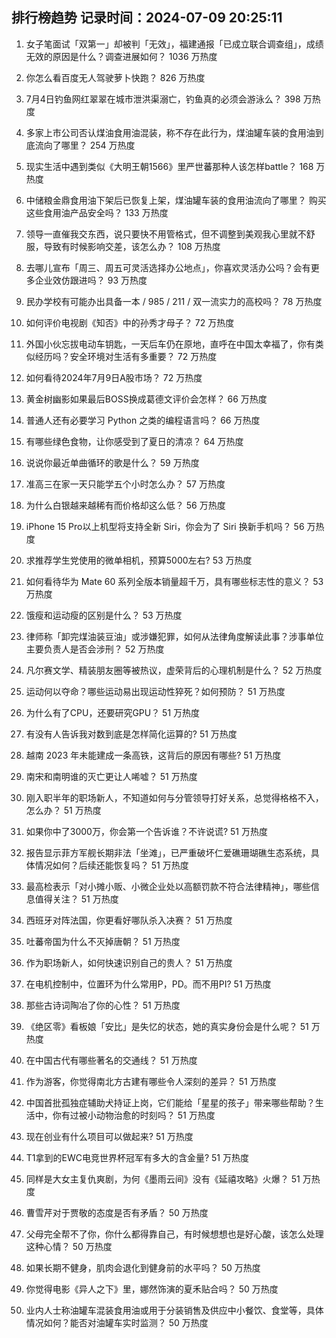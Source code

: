 
## 排行榜趋势 记录时间：2024-07-09 20:25:11
  
  1. 女子笔面试「双第一」却被判「无效」，福建通报「已成立联合调查组」，成绩无效的原因是什么？调查进展如何？ 1036 万热度
    
  2. 你怎么看百度无人驾驶萝卜快跑？ 826 万热度
    
  3. 7月4日钓鱼网红翠翠在城市泄洪渠溺亡，钓鱼真的必须会游泳么？ 398 万热度
    
  4. 多家上市公司否认煤油食用油混装，称不存在此行为，煤油罐车装的食用油到底流向了哪里？ 254 万热度
    
  5. 现实生活中遇到类似《大明王朝1566》里严世蕃那种人该怎样battle？ 168 万热度
    
  6. 中储粮金鼎食用油下架后已恢复上架，煤油罐车装的食用油流向了哪里？ 购买这些食用油产品安全吗？ 133 万热度
    
  7. 领导一直催我交东西，说只要快不用管格式，但不调整到美观我心里就不舒服，导致有时候影响交差，该怎么办？ 108 万热度
    
  8. 去哪儿宣布「周三、周五可灵活选择办公地点」，你喜欢灵活办公吗？会有更多企业效仿跟进吗？ 93 万热度
    
  9. 民办学校有可能办出具备一本 / 985 / 211 / 双一流实力的高校吗？ 78 万热度
    
  10. 如何评价电视剧《知否》中的孙秀才母子？ 72 万热度
    
  11. 外国小伙忘拔电动车钥匙，一天后车仍在原地，直呼在中国太幸福了，你有类似经历吗？安全环境对生活有多重要？ 72 万热度
    
  12. 如何看待2024年7月9日A股市场？ 72 万热度
    
  13. 黄金树幽影如果最后BOSS换成葛德文评价会怎样？ 66 万热度
    
  14. 普通人还有必要学习 Python 之类的编程语言吗？ 66 万热度
    
  15. 有哪些绿色食物，让你感受到了夏日的清凉？ 64 万热度
    
  16. 说说你最近单曲循环的歌是什么？ 59 万热度
    
  17. 准高三在家一天只能学五个小时怎么办？ 57 万热度
    
  18. 为什么白银越来越稀有而价格却这么低？ 56 万热度
    
  19. iPhone 15 Pro以上机型将支持全新 Siri，你会为了 Siri 换新手机吗？ 56 万热度
    
  20. 求推荐学生党使用的微单相机，预算5000左右? 53 万热度
    
  21. 如何看待华为 Mate  60 系列全版本销量超千万，具有哪些标志性的意义？ 53 万热度
    
  22. 饿瘦和运动瘦的区别是什么？ 53 万热度
    
  23. 律师称「卸完煤油装豆油」或涉嫌犯罪，如何从法律角度解读此事？涉事单位主要负责人是否会涉刑？ 52 万热度
    
  24. 凡尔赛文学、精装朋友圈等被热议，虚荣背后的心理机制是什么？ 52 万热度
    
  25. 运动何以夺命？哪些运动易出现运动性猝死？如何预防？ 51 万热度
    
  26. 为什么有了CPU，还要研究GPU？ 51 万热度
    
  27. 有没有人告诉我对数到底是怎样简化运算的? 51 万热度
    
  28. 越南 2023 年未能建成一条高铁，这背后的原因有哪些? 51 万热度
    
  29. 南宋和南明谁的灭亡更让人唏嘘？ 51 万热度
    
  30. 刚入职半年的职场新人，不知道如何与分管领导打好关系，总觉得格格不入，怎么办？ 51 万热度
    
  31. 如果你中了3000万，你会第一个告诉谁？不许说谎? 51 万热度
    
  32. 报告显示菲方军舰长期非法「坐滩」，已严重破坏仁爱礁珊瑚礁生态系统，具体情况如何？后续还能恢复吗？ 51 万热度
    
  33. 最高检表示「对小摊小贩、小微企业处以高额罚款不符合法律精神」，哪些信息值得关注？ 51 万热度
    
  34. 西班牙对阵法国，你更看好哪队杀入决赛？ 51 万热度
    
  35. 吐蕃帝国为什么不灭掉唐朝？ 51 万热度
    
  36. 作为职场新人，如何快速识别自己的贵人？ 51 万热度
    
  37. 在电机控制中，位置环为什么常用P，PD。而不用PI? 51 万热度
    
  38. 那些古诗词陶冶了你的心性？ 51 万热度
    
  39. 《绝区零》看板娘「安比」是失忆的状态，她的真实身份会是什么呢？ 51 万热度
    
  40. 在中国古代有哪些著名的交通线？ 51 万热度
    
  41. 作为游客，你觉得南北方古建有哪些令人深刻的差异？ 51 万热度
    
  42. 中国首批孤独症辅助犬持证上岗，它们能给「星星的孩子」带来哪些帮助？生活中，你有过被小动物治愈的时刻吗？ 51 万热度
    
  43. 现在创业有什么项目可以做起来? 51 万热度
    
  44. T1拿到的EWC电竞世界杯冠军有多大的含金量? 51 万热度
    
  45. 同样是大女主复仇爽剧，为何《墨雨云间》没有《延禧攻略》火爆？ 51 万热度
    
  46. 曹雪芹对于贾敬的态度是否有矛盾？ 50 万热度
    
  47. 父母完全帮不了你，你什么都得靠自己，有时候想想也是好心酸，该怎么处理这种心情？ 50 万热度
    
  48. 如果长期不健身，肌肉会退化到健身前的水平吗？ 50 万热度
    
  49. 你觉得电影《异人之下》里，娜然饰演的夏禾贴合吗？ 50 万热度
    
  50. 业内人士称油罐车混装食用油或用于分装销售及供应中小餐饮、食堂等，具体情况如何？能否对油罐车实时监测？ 50 万热度
    
